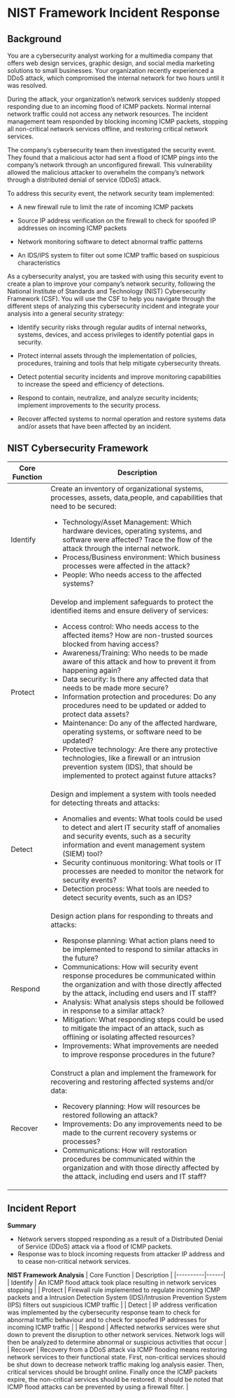# NIST Framework Incident Response
## **Background**
You are a cybersecurity analyst working for a multimedia company that offers web design services, graphic design, and social media marketing solutions to small businesses. Your organization recently experienced a DDoS attack, which compromised the internal network for two hours until it was resolved.

During the attack, your organization’s network services suddenly stopped responding due to an incoming flood of ICMP packets. Normal internal network traffic could not access any network resources. The incident management team responded by blocking incoming ICMP packets, stopping all non-critical network services offline, and restoring critical network services. 

The company’s cybersecurity team then investigated the security event. They found that a malicious actor had sent a flood of ICMP pings into the company’s network through an unconfigured firewall. This vulnerability allowed the malicious attacker to overwhelm the company’s network through a distributed denial of service (DDoS) attack. 

To address this security event, the network security team implemented: 

* A new firewall rule to limit the rate of incoming ICMP packets

* Source IP address verification on the firewall to check for spoofed IP addresses on incoming ICMP packets

* Network monitoring software to detect abnormal traffic patterns

* An IDS/IPS system to filter out some ICMP traffic based on suspicious characteristics

As a cybersecurity analyst, you are tasked with using this security event to create a plan to improve your company’s network security, following the National Institute of Standards and Technology (NIST) Cybersecurity Framework (CSF). You will use the CSF to help you navigate through the different steps of analyzing this cybersecurity incident and integrate your analysis into a general security strategy:

* Identify security risks through regular audits of internal networks, systems, devices, and access privileges to identify potential gaps in security. 

* Protect internal assets through the implementation of policies, procedures, training and tools that help mitigate cybersecurity threats. 

* Detect potential security incidents and improve monitoring capabilities to increase the speed and efficiency of detections. 

* Respond to contain, neutralize, and analyze security incidents; implement improvements to the security process. 

* Recover affected systems to normal operation and restore systems data and/or assets that have been affected by an incident. 

## **NIST Cybersecurity Framework**
| Core Function | Description | 
|----------|------|
| Identify | Create an inventory of organizational systems, processes, assets, data,people, and capabilities that need to be secured: <ul><li>Technology/Asset Management: Which hardware devices, operating systems, and software were affected? Trace the flow of the attack through the internal network.</li><li>Process/Business environment: Which business processes were affected in the attack?</li><li>People: Who needs access to the affected systems?</li></ul> |
| Protect | Develop and implement safeguards to protect the identified items and ensure delivery of services: <ul><li>Access control: Who needs access to the affected items? How are non-trusted sources blocked from having access?</li><li>Awareness/Training: Who needs to be made aware of this attack and how to prevent it from happening again?</li><li>Data security: Is there any affected data that needs to be made more secure?</li><li>Information protection and procedures: Do any procedures need to be updated or added to protect data assets?</li><li>Maintenance: Do any of the affected hardware, operating systems, or software need to be updated?</li><li>Protective technology: Are there any protective technologies, like a firewall or an intrusion prevention system (IDS), that should be implemented to protect against future attacks?</li></ul> | 
| Detect | Design and implement a system with tools needed for detecting threats and attacks: <ul><li>Anomalies and events: What tools could be used to detect and alert IT security staff of anomalies and security events, such as a security information and event management system (SIEM) tool?</li><li>Security continuous monitoring: What tools or IT processes are needed to monitor the network for security events?</li><li>Detection process: What tools are needed to detect security events, such as an IDS?</li></ul> | 
| Respond | Design action plans for responding to threats and attacks:<ul><li>Response planning: What action plans need to be implemented to respond to similar attacks in the future?</li><li>Communications: How will security event response procedures be communicated within the organization and with those directly affected by the attack, including end users and IT staff?<li>Analysis: What analysis steps should be followed in response to a similar attack?</li><li>Mitigation: What responding steps could be used to mitigate the impact of an attack, such as offlining or isolating affected resources?</li><li>Improvements: What improvements are needed to improve response procedures in the future?</li></ul> | 
| Recover | Construct a plan and implement the framework for recovering and restoring affected systems and/or data:<ul><li>Recovery planning: How will resources be restored following an attack?</li><li>Improvements: Do any improvements need to be made to the current recovery systems or processes?</li><li>Communications: How will restoration procedures be communicated within the organization and with those directly affected by the attack, including end users and IT staff?</li></ul> | 

## **Incident Report**
**Summary**

* Network servers stopped responding as a result of a Distributed Denial of Service (DDoS) attack via a flood of ICMP packets.
* Response was to block incoming requests from attacker IP address and to cease non-critical network services. 

**NIST Framework Analysis**
| Core Function | Description | 
|----------|------|
| Identify | An ICMP flood attack took place resulting in network services stopping | 
| Protect | Firewall rule implemented to regulate incoming ICMP packets and a Intrusion Detection System (IDS)/Intrusion Prevention System (IPS) filters out suspicious ICMP traffic | 
| Detect | IP address verification was implemented by the cybersecurity response team to check for abnormal traffic behaviour and to check for spoofed IP addresses for incoming ICMP traffic | 
| Respond | Affected networks services were shut down to prevent the disruption to other network services. Network logs will then be analyzed to determine abnormal or suspicious activities that occur | 
| Recover | Recovery from a DDoS attack via ICMP flooding means restoring network services to their functional state. First, non-critical services should be shut down to decrease network traffic making log analysis easier. Then, critical services should be brought online. Finally once the ICMP packets expire, the non-critical services should be restored. It should be noted that ICMP flood attacks can be prevented by using a firewall filter. | 